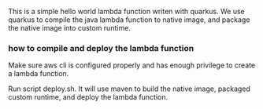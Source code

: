 This is a simple hello world lambda function writen with quarkus. We use quarkus to compile the java lambda function to native image, and package the native image into custom runtime. 

### how to compile and deploy the lambda function

Make sure aws cli is configured properly and has enough privilege to create a lambda function. 

Run script deploy.sh. It will use maven to build the native image, packaged custom runtime, and deploy the lambda function. 


